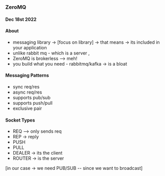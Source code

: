 
### ZeroMQ

#### Dec 18st 2022

#### About 

- messaging library -> [focus on library] -> that means -> its included in your application
- unlike rabbit mq - which is a server , 
- ZeroMQ is brokerless --> meh!
- you build what you need - rabbitmq/kafka -> is a bloat 

#### Messaging Patterns

- sync req/res
- async req/res
- supports pub/sub
- supports push/pull
- exclusive pair

#### Socket Types

- REQ --> only sends req
- REP -> reply
- PUSH
- PULL 
- DEALER -> its the client
- ROUTER -> is the server 

[in our case -> we need PUB/SUB -- since we want to broadcast]

